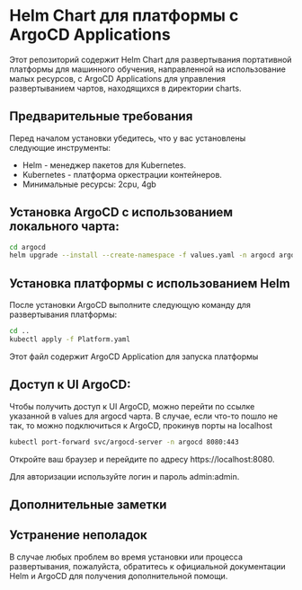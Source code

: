 # Helm Chart для платформы с ArgoCD Applications

Этот репозиторий содержит Helm Chart для развертывания портативной платформы для машинного обучения, направленной на использование малых ресурсов, с ArgoCD Applications для управления развертыванием чартов, находящихся в директории charts.

## Предварительные требования

Перед началом установки убедитесь, что у вас установлены следующие инструменты:

- Helm - менеджер пакетов для Kubernetes.
- Kubernetes - платформа оркестрации контейнеров.
- Минимальные ресурсы: 2cpu, 4gb  

## Установка ArgoCD с использованием локального чарта:

```bash
cd argocd
helm upgrade --install --create-namespace -f values.yaml -n argocd argocd .
```

## Установка платформы с использованием Helm

После установки ArgoCD выполните следующую команду для развертывания платформы:

```bash
cd ..
kubectl apply -f Platform.yaml
```

Этот файл содержит ArgoCD Application для запуска платформы

## Доступ к UI ArgoCD:

Чтобы получить доступ к UI ArgoCD, можно перейти по ссылке указанной в values для argocd чарта.
В случае, если что-то пошло не так, то можно подключиться к ArgoCD, прокинув порты на localhost

```bash
kubectl port-forward svc/argocd-server -n argocd 8080:443
```

Откройте ваш браузер и перейдите по адресу https://localhost:8080. 

Для авторизации используйте логин и пароль admin:admin. 

## Дополнительные заметки


## Устранение неполадок

В случае любых проблем во время установки или процесса развертывания, пожалуйста, 
обратитесь к официальной документации Helm и ArgoCD для получения дополнительной помощи.